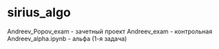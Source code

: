 # sirius_algo
Andreev_Popov_exam - зачетный проект
Andreev_exam - контрольная
Andreev_alpha.ipynb - альфа (1-я задача)
